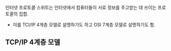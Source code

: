 인터넷 프로토콜 스위트는 인터넷에서 컴퓨터들이 서로 정보를 주고받는 데 쓰이는 프로토콜의 집합.

- 이를 TCI/IP 4계층 모델로 설명하기도 하고 OSI 7계층 모델로 설명하기도 함.

## TCP/IP 4계층 모델
